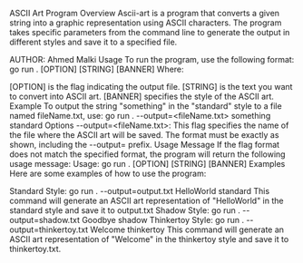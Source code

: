 ASCII Art Program
Overview
Ascii-art is a program that converts a given string into a graphic representation using ASCII characters. The program takes specific parameters from the command line to generate the output in different styles and save it to a specified file.

AUTHOR: Ahmed Malki
Usage
To run the program, use the following format:
go run . [OPTION] [STRING] [BANNER]
Where:

[OPTION] is the flag indicating the output file.
[STRING] is the text you want to convert into ASCII art.
[BANNER] specifies the style of the ASCII art.
Example
To output the string "something" in the "standard" style to a file named fileName.txt, use:
go run . --output=<fileName.txt> something standard
Options
--output=<fileName.txt>: This flag specifies the name of the file where the ASCII art will be saved. The format must be exactly as shown, including the --output= prefix.
Usage Message
If the flag format does not match the specified format, the program will return the following usage message:
Usage: go run . [OPTION] [STRING] [BANNER]
Examples
Here are some examples of how to use the program:

Standard Style:
go run . --output=output.txt HelloWorld standard
This command will generate an ASCII art representation of "HelloWorld" in the standard style and save it to output.txt
Shadow Style:
go run . --output=shadow.txt Goodbye shadow
Thinkertoy Style:
go run . --output=thinkertoy.txt Welcome thinkertoy
This command will generate an ASCII art representation of "Welcome" in the thinkertoy style and save it to thinkertoy.txt.
